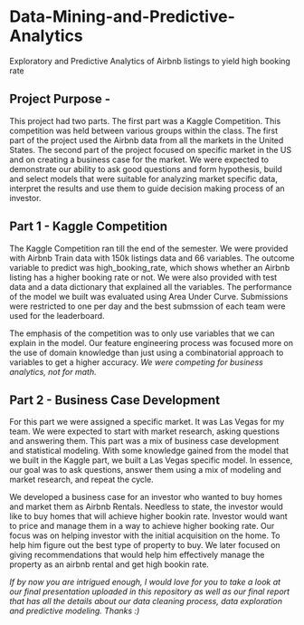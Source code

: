 # Data-Mining-and-Predictive-Analytics
Exploratory and Predictive Analytics of Airbnb listings to yield high booking rate

## Project Purpose - 
This project had two parts. The first part was a Kaggle Competition. This competition was held between various groups within the class. The first part of the project used the Airbnb data from all the markets in the United States. 
The second part of the project focused on specific market in the US and on creating a business case for the market. We were expected to demonstrate our ability to ask good questions and form hypothesis, build and select models that were suitable for analyzing market specific data, interpret the results and use them to guide decision making process of an investor. 

## Part 1 - Kaggle Competition
The Kaggle Competition ran till the end of the semester. We were provided with Airbnb Train data with 150k listings data and 66 variables. The outcome variable to predict was high_booking_rate, which shows whether an Airbnb listing has a higher booking rate or not. We were also provided with test data and a data dictionary that explained all the variables.
The performance of the model we built was evaluated using Area Under Curve. Submissions were restricted to one per day and the best submssion of each team were used for the leaderboard. 

The emphasis of the competition was to only use variables that we can explain in the model. Our feature engineering process was focused more on the use of domain knowledge than just using a combinatorial approach to variables to get a higher accuracy. *We were competing for business analytics, not for math.* 

## Part 2 - Business Case Development
For this part we were assigned a specific market. It was Las Vegas for my team. We were expected to start with market research, asking questions and answering them. This part was a mix of business case development and statistical modeling. With some knowledge gained from the model that we built in the Kaggle part, we built a Las Vegas specific model. In essence, our goal was to ask questions, answer them using a mix of modeling and market research, and repeat the cycle.

We developed a business case for an investor who wanted to buy homes and market them as Airbnb Rentals. Needless to state, the investor would like to buy homes that will achieve higher bookin rate. Investor would want to price and manage them in a way to achieve higher booking rate. Our focus was on helping investor with the initial acquisition on the home. To help him figure out the best type of property to buy. We later focused on giving recommendations that would help him effectively manage the property as an airbnb rental and get high bookin rate. 

*If by now you are intrigued enough, I would love for you to take a look at our final presentation uploaded in this repository as well as our final report that has all the details about our data cleaning process, data exploration and predictive modeling. Thanks :)*

